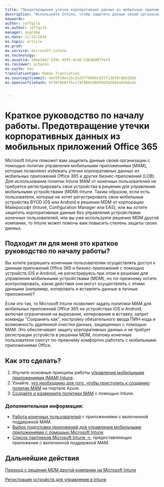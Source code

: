 ```yaml
---
title: "Предотвращение утечки корпоративных данных из мобильных приложений Office 365 | Microsoft Intune"
description: "Используйте Intune, чтобы защитить данные своей организации с помощью политик управления мобильными приложениями (MAM), которые позволяют избежать утечки корпоративных данных из мобильных приложений Office 365 и других бизнес-приложений."
keywords: 
author: jeffgilb
ms.author: jeffgilb
manager: angrobe
ms.date: 11/22/2016
ms.topic: article
ms.prod: 
ms.service: microsoft-intune
ms.technology: 
ms.assetid: 19be3de7-539c-49f5-8c46-5363b987fef9
ms.reviewer: pchacon
ms.suite: ems
translationtype: Human Translation
ms.sourcegitcommit: 4ee5f39ac31c2a35770b88c937f138f9c0b525b6
ms.openlocfilehash: bf3976b0ffbcc74f860c904f0e5829a5a02b6a3e


---
```


# <a name="quick-start-guide-prevent-company-data-leaks-from-office-365-mobile-apps"></a>Краткое руководство по началу работы. Предотвращение утечки корпоративных данных из мобильных приложений Office 365
Microsoft Intune поможет вам защитить данные своей организации с помощью политик управления мобильными приложениями (MAM), которые позволяют избежать утечки корпоративных данных из мобильных приложений Office 365 и других бизнес-приложений (LOB). Для использования политик Intune MAM от конечных пользователей не требуется регистрировать свои устройства в решении для управления мобильными устройствами (MDM) Intune. Таким образом, если есть пользователи, которые не хотят регистрировать свои мобильные устройства BYOD iOS или Android в решении MDM от корпорации Майкрософт (Intune, Configuration Manager или EAS), или вы хотите защитить корпоративные данные без управления устройствами конечных пользователей, или вы уже используете решение MDM другой компании, то Intune может помочь вам повысить степень защиты своих данных.   

## <a name="is-this-quick-start-guide-right-for-me"></a>Подходит ли для меня это краткое руководство по началу работы?
Вы хотите разрешить конечным пользователям осуществлять доступ к данным приложений Office 365 и бизнес-приложений с помощью устройств iOS и Android, не регистрируясь при этом в решении для управления мобильными устройствами (MDM), но по-прежнему хотите контролировать, какие действия они могут осуществлять с этими данными (например, копировать и вставлять данные в личные приложения)?

Если это так, то Microsoft Intune позволяет задать политики MAM для мобильных приложений Office 365 на устройствах iOS и Android, включая ограничения на вырезание, копирование и вставку, запрет команды "Сохранить как", настройку обязательного ввода ПИН-кода и возможность удаленной очистки данных, защищенных с помощью MAM.  Это обеспечивает защиту корпоративных данных и не требует регистрации устройств в решении MDM, поэтому конечные пользователи смогут по-прежнему комфортно работать с мобильными приложениями Office.

## <a name="how-do-i-do-it"></a>Как это сделать?
1.  Изучите основные принципы работы [управления мобильными приложениями (MAM) Intune](/intune/deploy-use/protect-app-data-using-mobile-app-management-policies-with-microsoft-intune).
2.  Узнайте, [что необходимо для того, чтобы приступить к созданию политик MAM](/intune/deploy-use/get-ready-to-configure-mobile-app-management-policies-with-microsoft-intune) на портале Azure.
3.  [Создайте и разверните политики MAM](/intune/deploy-use/get-ready-to-configure-mobile-app-management-policies-with-microsoft-intune) с помощью Intune.

### <a name="additional-information"></a>Дополнительная информация:
- [Работа конечных пользователей](/intune/deploy-use/end-user-experience-for-mam-enabled-apps-with-microsoft-intune) с приложениями с включенной поддержкой MAM.
- [Выбор подготовки приложений для управления мобильными приложениями с помощью Microsoft Intune](/intune/deploy-use/decide-how-to-prepare-apps-for-mobile-application-management-with-microsoft-intune)
- <a href="https://www.microsoft.com/en-us/cloud-platform/microsoft-intune-partners" target="_blank"> Список партнеров Microsoft Intune &rarr;</a>, предоставляющих приложения с включенной поддержкой MAM.

## <a name="what-should-i-do-next"></a>Дальнейшие действия
[Переход с решения MDM другой компании на Microsoft Intune](/intune/deploy-use/migrate-to-intune)

[Регистрация устройств для управления в Intune](/intune/deploy-use/enroll-devices-in-microsoft-intune)



<!--HONumber=Nov16_HO4-->


